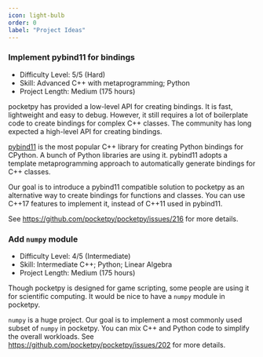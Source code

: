 ```yaml
---
icon: light-bulb
order: 0
label: "Project Ideas"
---
```


### Implement pybind11 for bindings

+ Difficulty Level: 5/5 (Hard)
+ Skill: Advanced C++ with metaprogramming; Python
+ Project Length: Medium (175 hours)

pocketpy has provided a low-level API for creating bindings. It is fast, lightweight and easy to debug.
However, it still requires a lot of boilerplate code to create bindings for complex C++ classes.
The community has long expected a high-level API for creating bindings.

[pybind11](https://github.com/pybind/pybind11)
is the most popular C++ library for creating Python bindings for CPython. A bunch of Python libraries are using it. pybind11 adopts a template metaprogramming approach to automatically generate bindings for C++ classes.

Our goal is to introduce a pybind11 compatible solution to pocketpy as an alternative way to create bindings
for functions and classes.
You can use C\+\+17 features to implement it, instead of C++11 used in pybind11.

See https://github.com/pocketpy/pocketpy/issues/216 for more details.

### Add `numpy` module

+ Difficulty Level: 4/5 (Intermediate)
+ Skill: Intermediate C++; Python; Linear Algebra
+ Project Length: Medium (175 hours)

Though pocketpy is designed for game scripting,
some people are using it for scientific computing.
It would be nice to have a `numpy` module in pocketpy.

`numpy` is a huge project.
Our goal is to implement a most commonly used subset of `numpy` in pocketpy.
You can mix C++ and Python code to simplify the overall workloads.
See https://github.com/pocketpy/pocketpy/issues/202 for more details.
